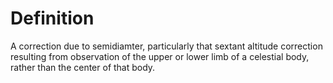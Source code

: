 # Definition

A correction due to semidiamter, particularly that sextant altitude
correction resulting from observation of the upper or lower limb of a
celestial body, rather than the center of that body.
